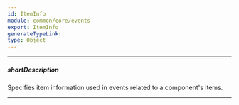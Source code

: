 ```yaml
---
id: ItemInfo
module: common/core/events
export: ItemInfo
generateTypeLink: 
type: Object
---
```

---
##### shortDescription
Specifies item information used in events related to a component's items.

---
<!-- Description goes here -->
